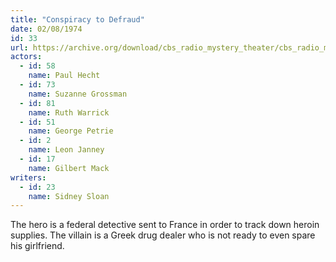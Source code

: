 ```yaml
---
title: "Conspiracy to Defraud"
date: 02/08/1974
id: 33
url: https://archive.org/download/cbs_radio_mystery_theater/cbs_radio_mystery_theater-0001-0050.zip/cbs_radio_mystery_theater-0001-0050%2Fcbsrmt_0033_conspiracy_to_defraud.mp3
actors:  
  - id: 58
    name: Paul Hecht  
  - id: 73
    name: Suzanne Grossman  
  - id: 81
    name: Ruth Warrick  
  - id: 51
    name: George Petrie  
  - id: 2
    name: Leon Janney  
  - id: 17
    name: Gilbert Mack
writers:  
  - id: 23
    name: Sidney Sloan
---
```

The hero is a federal detective sent to France in order to track down heroin supplies. The villain is a Greek drug dealer who is not ready to even spare his girlfriend.